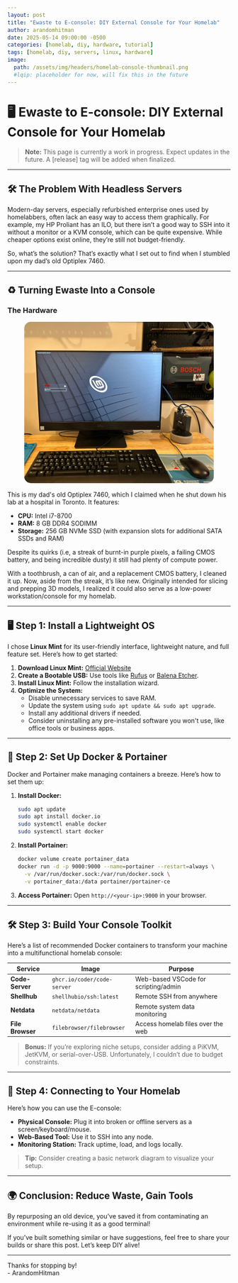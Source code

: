 ```yaml
---
layout: post
title: "Ewaste to E-console: DIY External Console for Your Homelab"
author: arandomhitman
date: 2025-05-14 09:00:00 -0500
categories: [homelab, diy, hardware, tutorial]
tags: [homelab, diy, servers, linux, hardware]
image:
  path: /assets/img/headers/homelab-console-thumbnail.png
  #lqip: placeholder for now, will fix this in the future
---
```


# 🖥️ Ewaste to E-console: DIY External Console for Your Homelab

> **Note:** This page is currently a work in progress. Expect updates in the future. A [release] tag will be added when finalized.

---

## 🛠️ The Problem With Headless Servers

Modern-day servers, especially refurbished enterprise ones used by homelabbers, often lack an easy way to access them graphically. For example, my HP Proliant has an ILO, but there isn’t a good way to SSH into it without a monitor or a KVM console, which can be quite expensive. While cheaper options exist online, they’re still not budget-friendly.

So, what’s the solution? That’s exactly what I set out to find when I stumbled upon my dad’s old Optiplex 7460.

---

## ♻️ Turning Ewaste Into a Console

### The Hardware
<p align="center">
  <a href="/assets/img/headers/terminal.png" target="_blank">
    <img src="/assets/img/headers/terminal.png" alt="Thumbnail" style="border-radius: 15px; transition: transform 0.3s; width: 85%; max-width: 85%;" onmouseover="this.style.transform='scale(1.1)'" onmouseout="this.style.transform='scale(1)'">
  </a>
</p>

This is my dad's old Optiplex 7460, which I claimed when he shut down his lab at a hospital in Toronto. It features:

- **CPU:** Intel i7-8700  
- **RAM:** 8 GB DDR4 SODIMM  
- **Storage:** 256 GB NVMe SSD (with expansion slots for additional SATA SSDs and RAM)  

Despite its quirks (i.e, a streak of burnt-in purple pixels, a failing CMOS battery, and being incredible dusty) it still had plenty of compute power.

With a toothbrush, a can of air, and a replacement CMOS battery, I cleaned it up. Now, aside from the streak, it’s like new. Originally intended for slicing and prepping 3D models, I realized it could also serve as a low-power workstation/console for my homelab.

---

## 🖥️ Step 1: Install a Lightweight OS

I chose **Linux Mint** for its user-friendly interface, lightweight nature, and full feature set. Here’s how to get started:

1. **Download Linux Mint:** [Official Website](https://linuxmint.com/download.php)  
2. **Create a Bootable USB:** Use tools like [Rufus](https://rufus.ie/) or [Balena Etcher](https://www.balena.io/etcher/).  
3. **Install Linux Mint:** Follow the installation wizard.  
4. **Optimize the System:**  
   - Disable unnecessary services to save RAM.  
   - Update the system using `sudo apt update && sudo apt upgrade`.  
   - Install any additional drivers if needed.
   - Consider uninstalling any pre-installed software you won't use, like office tools or business apps.

---

## 🐳 Step 2: Set Up Docker & Portainer

Docker and Portainer make managing containers a breeze. Here’s how to set them up:

1. **Install Docker:**  
   ```bash
   sudo apt update
   sudo apt install docker.io
   sudo systemctl enable docker
   sudo systemctl start docker
   ```
2. **Install Portainer:**  
   ```bash
   docker volume create portainer_data
   docker run -d -p 9000:9000 --name=portainer --restart=always \
     -v /var/run/docker.sock:/var/run/docker.sock \
     -v portainer_data:/data portainer/portainer-ce
   ```
3. **Access Portainer:** Open `http://<your-ip>:9000` in your browser.

---

## 🛠️ Step 3: Build Your Console Toolkit

Here’s a list of recommended Docker containers to transform your machine into a multifunctional homelab console:

| **Service**      | **Image**                      | **Purpose**                            |
|------------------|-------------------------------|------------------------------------------|
| **Code-Server**  | `ghcr.io/coder/code-server`   | Web-based VSCode for scripting/admin     |
| **Shellhub**     | `shellhubio/ssh:latest`       | Remote SSH from anywhere                 |
| **Netdata**      | `netdata/netdata`             | Remote system data monitoring            |
| **File Browser** | `filebrowser/filebrowser`     | Access homelab files over the web        |

> **Bonus:** If you’re exploring niche setups, consider adding a PiKVM, JetKVM, or serial-over-USB. Unfortunately, I couldn’t due to budget constraints.

---

## 🔗 Step 4: Connecting to Your Homelab

Here’s how you can use the E-console:

- **Physical Console:** Plug it into broken or offline servers as a screen/keyboard/mouse.  
- **Web-Based Tool:** Use it to SSH into any node.  
- **Monitoring Station:** Track uptime, load, and logs locally.  

> **Tip:** Consider creating a basic network diagram to visualize your setup.

---

## 🌍 Conclusion: Reduce Waste, Gain Tools

By repurposing an old device, you’ve saved it from contaminating an environment while re-using it as a good terminal! 

If you’ve built something similar or have suggestions, feel free to share your builds or share this post. Let’s keep DIY alive!

---

Thanks for stopping by!  
\- ArandomHitman




